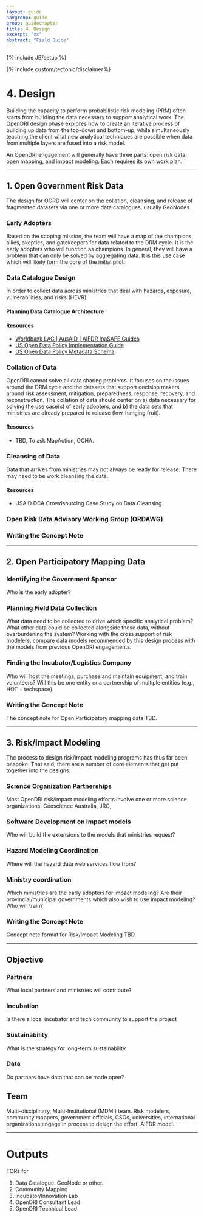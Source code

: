 ```yaml
---
layout: guide
navgroup: guide
group: guidechapter
title: 4. Design
excerpt: "xx"
abstract: "Field Guide"
---
```

{% include JB/setup %}

<!-- disclaimer -->
{% include custom/tectonic/disclaimer%}



# 4.	Design
Building the capacity to perform probabilistic risk modeling (PRM) often starts from building the data necessary to support analytical work. The OpenDRI design phase explores how to create an iterative process of building up data from the top-down and bottom-up, while simultaneously teaching the client what new analytical techniques are possible when data from multiple layers are fused into a risk model.
  
An OpenDRI engagement will generally have three parts: open risk data, open mapping, and impact modeling. Each requires its own work plan. 


***

## 1. Open Government Risk Data
The design for OGRD will center on the collation, cleansing, and release of fragmented datasets via one or more data catalogues, usually GeoNodes. 

### Early Adopters
Based on the scoping mission, the team will have a map of the champions, allies, skeptics, and gatekeepers for data related to the DRM cycle. It is the early adopters who will function as champions. In general, they will have a problem that can only be solved by aggregating data. It is this use case which will likely form the core of the initial pilot. 

### Data Catalogue Design
In order to collect data across ministries that deal with hazards, exposure, vulnerabilities, and risks (HEVR)

#### Planning Data Catalogue Architecture

#### Resources
* [Worldbank LAC | AusAID | AIFDR InaSAFE Guides](http://worldbank)
* [US Open Data Policy Implementation Guide ](http://project-open-data.github.io/schema/)
* [US Open Data Policy Metadata Schema ](http://project-open-data.github.io/schema/)

### Collation of Data
OpenDRI cannot solve all data sharing problems. It focuses on the issues around the DRM cycle and the datasets that support decision makers around risk assessment, mitigation, preparedness, response, recovery, and reconstruction. The collation of data should center on a) data necessary for solving the use case(s) of early adopters, and b) the data sets that ministries are already prepared to release (low-hanging fruit). 

#### Resources
* TBD, To ask MapAction, OCHA.

### Cleansing of Data
Data that arrives from ministries may not always be ready for release. There may need to be work cleansing the data.

#### Resources
* USAID DCA Crowdsourcing Case Study on Data Cleansing

### Open Risk Data Advisory Working Group (ORDAWG)


### Writing the Concept Note

***

## 2. Open Participatory Mapping Data

### Identifying the Government Sponsor
Who is the early adopter?

### Planning Field Data Collection
What data need to be collected to drive which specific analytical problem? What other data could be collected alongside these data, without overburdening the system? Working with the cross support of risk modelers, compare data models recommended by this design process with the models from previous OpenDRI engagements.

### Finding the Incubator/Logistics Company
Who will host the meetings, purchase and maintain equipment, and train volunteers? Will this be one entity or a partnership of multiple entities (e.g., HOT + techspace)

### Writing the Concept Note
The concept note for Open Participatory mapping data TBD.

***

## 3. Risk/Impact Modeling
The process to design risk/impact modeling programs has thus far been bespoke. That said, there are a number of core elements that get put together into the designs:

### Science Organization Partnerships
Most OpenDRI risk/impact modeling efforts involve one or more science organizations: Geoscience Australia, JRC, 

### Software Development on Impact models
Who will build the extensions to the models that ministries request?

### Hazard Modeling Coordination
Where will the hazard data web services flow from?

### Ministry coordination
Which ministries are the early adopters for impact modeling? Are their provincial/municipal governments which also wish to use impact modeling? Who will train?

### Writing the Concept Note
Concept note format for Risk/Impact Modeling TBD.


***

## Objective




### Partners
What local partners and ministries will contribute?



### Incubation
Is there a local incubator and tech community to support the project

### Sustainability
What is the strategy for long-term sustainability

### Data
Do partners have data that can be made open?

## Team
Multi-disciplinary, Multi-Institutional (MDMI) team. Risk modelers, community mappers, government officials, CSOs, universities, international organizations engage in process to design the effort. AIFDR model.

***

# Outputs

TORs for

1. Data Catalogue. GeoNode or other.
2. Community Mapping
3. Incubator/Innovation Lab
4. OpenDRI Consultant Lead
5. OpenDRI Technical Lead





